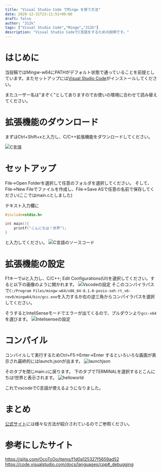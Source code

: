 ```yaml
---
title: "Visual Studio Code でMingw を使う方法"
date: 2020-12-31T23:11:51+09:00
draft: false
author: "312k"
tags: ["Visual Studio Code","Mingw","312k"]
description: "Visual Studio CodeでC言語をするための説明です。"
---
```

# はじめに
当投稿ではMingw-w64にPATHがデフォルト状態で通っていることを前提としています。またセットアップには[Visual Studio Code](https://code.visualstudio.com/)がインストールしてください。
<!--more-->
またユーザー名は"まぞく"としてありますのでお使いの環境に合わせて読み替えてください。

# 拡張機能のダウンロード
まずはCtrl+Shift+xと入力し、C/C++拡張機能をダウンロードしてください。

![C言語](../c.png)

# セットアップ
File→Open Folderを選択して任意のフォルダを選択してください。
そして、File→New Fileでファイルを作成し、File→Save ASで任意の名前で保存してください(ここではmain.cとしました)

テキスト入力欄に
```c
#include<stdio.h>

int main(){
    printf("こんにちは！世界");
}
```
と入力してください。
![C言語のソースコード](../main.c.png)
# 拡張機能の設定
F1キーでuiと入力し、C/C++; Edit Configurations(UI)を選択してください。すると以下の画像のように開かれます。
![Vscodeの設定](../configurationC.png)
そこのコンパイラパスで```C:/Program Files/mingw-w64/x86_64-8.1.0-posix-seh-rt_v6-rev0/mingw64/bin/gcc.exe```を入力するか右の逆三角からコンパイラパスを選択してください。

そうするとInteliSenseモードでエラーが出てくるので、プルダウンより```gcc-x64```を選びます。
![Intelisenseの設定](../intelligcc.png)

# コンパイル
コンパイルして実行するためCtrl+F5→Enter→Enter
するといろいろな画面が表示され最終的にはlaunch.jsonが出ます。
![launchjson](../launchjson.png)

そのタブを閉じmain.cに戻ります。
下のタブでTERMINALを選択するとこんにちは!世界と表示されます。
![helloworld](../helloworld.png)

これでvscodeでC言語が使えるようになりました。

# まとめ
[公式サイト](https://code.visualstudio.com/docs/languages/cpp#_debugging)には様々な方法が紹介されているのでご参照ください。

# 参考にしたサイト
https://qiita.com/OcoToOo/items/f1d0a125327f5659ad52
https://code.visualstudio.com/docs/languages/cpp#_debugging
